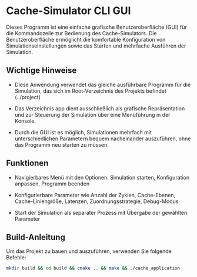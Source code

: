 # Cache-Simulator CLI GUI
Dieses Programm ist eine einfache grafische Benutzeroberfläche (GUI) für die Kommandozeile zur Bedienung des Cache-Simulators.
Die Benutzeroberfläche ermöglicht die komfortable Konfiguration von Simulationseinstellungen sowie das Starten und mehrfache Ausführen der Simulation.

## Wichtige Hinweise
* Diese Anwendung verwendet das gleiche ausführbare Programm für die Simulation, das sich im Root-Verzeichnis des Projekts befindet (../project)

* Das Verzeichnis app dient ausschließlich als grafische Repräsentation und zur Steuerung der Simulation über eine Menüführung in der Konsole.

* Durch die GUI ist es möglich, Simulationen mehrfach mit unterschiedlichen Parametern bequem nacheinander auszuführen, ohne das Programm neu starten zu müssen.

## Funktionen
* Navigierbares Menü mit den Optionen: Simulation starten, Konfiguration anpassen, Programm beenden

* Konfigurierbare Parameter wie Anzahl der Zyklen, Cache-Ebenen, Cache-Liniengröße, Latenzen, Zuordnungsstrategie, Debug-Modus

* Start der Simulation als separater Prozess mit Übergabe der gewählten Parameter

## Build-Anleitung

Um das Projekt zu bauen und auszuführen, verwenden Sie folgende Befehle:

```bash
mkdir build && cd build && cmake .. && make && ./cache_application